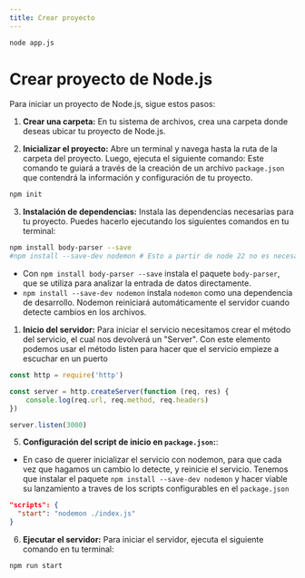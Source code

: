 ```yaml
---
title: Crear proyecto
---
```



```bash
node app.js
```

# Crear proyecto de Node.js

Para iniciar un proyecto de Node.js, sigue estos pasos:

1. **Crear una carpeta:** En tu sistema de archivos, crea una carpeta donde deseas ubicar tu proyecto de Node.js.

2. **Inicializar el proyecto:** Abre un terminal y navega hasta la ruta de la carpeta del proyecto. Luego, ejecuta el siguiente comando:
   Este comando te guiará a través de la creación de un archivo `package.json` que contendrá la información y configuración de tu proyecto.

```bash
npm init
```

3. **Instalación de dependencias:** Instala las dependencias necesarias para tu proyecto. Puedes hacerlo ejecutando los siguientes comandos en tu terminal:

```bash
npm install body-parser --save
#npm install --save-dev nodemon # Esto a partir de node 22 no es necesario
```

-   Con `npm install body-parser --save` instala el paquete `body-parser`, que se utiliza para analizar la entrada de datos directamente.
-   `npm install --save-dev nodemon` instala `nodemon` como una dependencia de desarrollo. Nodemon reiniciará automáticamente el servidor cuando detecte cambios en los archivos.

1. **Inicio del servidor:**
   Para iniciar el servicio necesitamos crear el método del servicio, el cual nos devolverá un "Server".
   Con este elemento podemos usar el método listen para hacer que el servicio empieze a escuchar en un puerto

```js
const http = require('http')

const server = http.createServer(function (req, res) {
    console.log(req.url, req.method, req.headers)
})

server.listen(3000)
```

5. **Configuración del script de inicio en `package.json`:**:

-   En caso de querer inicializar el servicio con nodemon, para que cada vez que hagamos un cambio lo detecte, y reinicie el servicio. Tenemos que instalar el paquete `npm install --save-dev nodemon` y hacer viable su lanzamiento a traves de los scripts configurables en el `package.json`

```json
"scripts": {
  "start": "nodemon ./index.js"
}
```

6. **Ejecutar el servidor:** Para iniciar el servidor, ejecuta el siguiente comando en tu terminal:

```bash
npm run start
```
